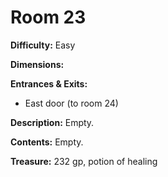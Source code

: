 # Room 23

**Difficulty:** Easy

**Dimensions:** 

**Entrances & Exits:**
- East door (to room 24)

**Description:**
Empty.

**Contents:**
Empty.

**Treasure:**
232 gp, potion of healing